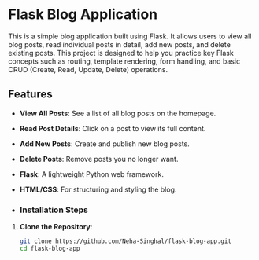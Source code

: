 # Flask Blog Application

This is a simple blog application built using Flask. It allows users to view all blog posts, read individual posts in detail, add new posts, and delete existing posts. This project is designed to help you practice key Flask concepts such as routing, template rendering, form handling, and basic CRUD (Create, Read, Update, Delete) operations.

## Features

- **View All Posts**: See a list of all blog posts on the homepage.
- **Read Post Details**: Click on a post to view its full content.
- **Add New Posts**: Create and publish new blog posts.
- **Delete Posts**: Remove posts you no longer want.

- **Flask**: A lightweight Python web framework.
- **HTML/CSS**: For structuring and styling the blog.

- ### Installation Steps

1. **Clone the Repository**:
   ```bash
   git clone https://github.com/Neha-Singhal/flask-blog-app.git
   cd flask-blog-app
